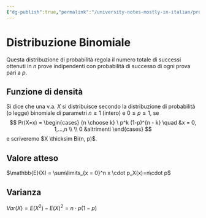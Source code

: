 ```yaml
---
{"dg-publish":true,"permalink":"/university-notes-mostly-in-italian/probabilita-statistica-and-knowledge-discovery/teoria/modelli-di-distribuzioni/discrete/distribuzione-binomiale/","created":"2023-01-23T10:43:16.455+01:00","updated":"2023-01-23T10:43:16.455+01:00"}
---
```


# Distribuzione Binomiale
Questa distribuzione di probabilità regola il numero totale di successi ottenuti in $n$ prove indipendenti con probabilità di successo di ogni prova pari a $p$.

## Funzione di densità 
Si dice che una v.a. $X$ si distribuisce secondo la distribuzione di probabilità (o legge) binomiale di parametri $n \geq 1$ (intero) e $0 \leq p \leq 1$, se
$$
Pr(X=x) =
\begin{cases}
{n \choose k} \ p^k (1-p)^{n - k} \quad &x = 0, 1,...,n \\ \\
0 &altrimenti
\end{cases}
$$
e scriveremo $X \thicksim Bi(n, p)$.

## Valore atteso
$\mathbb{E}(X) = \sum\limits_{x = 0}^n x \cdot p_X(x)=n\cdot p$

## Varianza
$Var(X) = E(X^2) - E(X)^2 = n\cdot p(1-p)$
